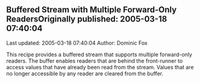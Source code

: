 ## Buffered Stream with Multiple Forward-Only ReadersOriginally published: 2005-03-18 07:40:04 
Last updated: 2005-03-18 07:40:04 
Author: Dominic Fox 
 
This recipe provides a buffered stream that supports multiple forward-only readers. The buffer enables readers that are behind the front-runner to access values that have already been read from the stream. Values that are no longer accessible by any reader are cleared from the buffer.